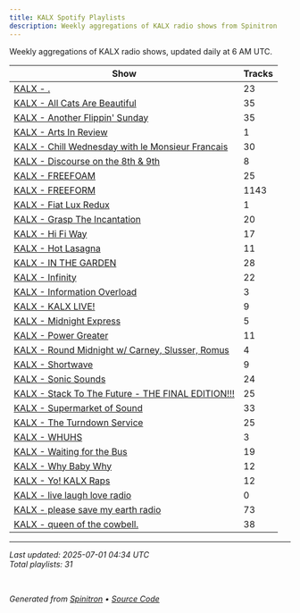```yaml
---
title: KALX Spotify Playlists
description: Weekly aggregations of KALX radio shows from Spinitron
---
```


Weekly aggregations of KALX radio shows, updated daily at 6 AM UTC.

| Show | Tracks |
|------|--------|
| [KALX - .](https://open.spotify.com/playlist/79IXKYtNaTDuTfWNq4JGRv) | 23 |
| [KALX - All Cats Are Beautiful](https://open.spotify.com/playlist/5JudR7lO9Ylj413TMlDt5e) | 35 |
| [KALX - Another Flippin' Sunday](https://open.spotify.com/playlist/3L5eL1oeftdfIisQH4PLHS) | 35 |
| [KALX - Arts In Review](https://open.spotify.com/playlist/0JY7z9EAodVQHsp7LfCarI) | 1 |
| [KALX - Chill Wednesday with le Monsieur Francais](https://open.spotify.com/playlist/5QcUHag9ZUjfMQi8qh2iBx) | 30 |
| [KALX - Discourse on the 8th & 9th](https://open.spotify.com/playlist/2bHAdejkJey6wrPcEBf1Yg) | 8 |
| [KALX - FREEFOAM](https://open.spotify.com/playlist/5pFYRs0wUkTlmzL2l19ap3) | 25 |
| [KALX - FREEFORM](https://open.spotify.com/playlist/16T1YmORwIamzbaF7LY50C) | 1143 |
| [KALX - Fiat Lux Redux](https://open.spotify.com/playlist/48rFa6JCD3gUUtPWj3paUu) | 1 |
| [KALX - Grasp The Incantation](https://open.spotify.com/playlist/6mcF1edfVVu1mFh4jRTSEZ) | 20 |
| [KALX - Hi Fi Way](https://open.spotify.com/playlist/1vzetwxtvazukbkJem2MyO) | 17 |
| [KALX - Hot Lasagna](https://open.spotify.com/playlist/6P3wXPM8bwEaSozC5Xu52K) | 11 |
| [KALX - IN THE GARDEN](https://open.spotify.com/playlist/4mSIcJncXI40CpDwbGD8Of) | 28 |
| [KALX - Infinity](https://open.spotify.com/playlist/1gQhtXQTKy2NoSl7AKIsqF) | 22 |
| [KALX - Information Overload](https://open.spotify.com/playlist/22HdpDQhxCyS1UPkKrGV6O) | 3 |
| [KALX - KALX LIVE!](https://open.spotify.com/playlist/4ZHZmhQgO7CKRqPbOPHphF) | 9 |
| [KALX - Midnight Express](https://open.spotify.com/playlist/2ZC5OhMRlTulvgQwQg1O4x) | 5 |
| [KALX - Power Greater](https://open.spotify.com/playlist/6BnE9xFTcK7RBWXPnXgXpD) | 11 |
| [KALX - Round Midnight w/ Carney, Slusser, Romus](https://open.spotify.com/playlist/2kNxmJvqzxjx8AyBq77y42) | 4 |
| [KALX - Shortwave](https://open.spotify.com/playlist/0T5LZZWu98u8tdF381lIih) | 9 |
| [KALX - Sonic Sounds](https://open.spotify.com/playlist/6L9A7xZGfs8zS0nPxBIQtL) | 24 |
| [KALX - Stack To The Future - THE FINAL EDITION!!!](https://open.spotify.com/playlist/3GOKTHIFZZRYaxjwFM3Zqf) | 25 |
| [KALX - Supermarket of Sound](https://open.spotify.com/playlist/5M9xw72amw3g2FYk2O1hlz) | 33 |
| [KALX - The Turndown Service](https://open.spotify.com/playlist/1X5TARGGk6HtnMH7PH0S5Q) | 25 |
| [KALX - WHUHS](https://open.spotify.com/playlist/77CMkkLZt9BLawaME7lOl9) | 3 |
| [KALX - Waiting for the Bus](https://open.spotify.com/playlist/6ZSLI5kFF4txb5jj2dQE8g) | 19 |
| [KALX - Why Baby Why](https://open.spotify.com/playlist/1TybmoMyd4oEkmdDQFiTi0) | 12 |
| [KALX - Yo! KALX Raps](https://open.spotify.com/playlist/0thQHacX0eWTbbLcuXBYvg) | 12 |
| [KALX - live laugh love radio](https://open.spotify.com/playlist/0nqVXr4XE1TwcH8Vn8hcbb) | 0 |
| [KALX - please save my earth radio](https://open.spotify.com/playlist/5Ba3bQgoyLCulzh9w4hwBW) | 73 |
| [KALX - queen of the cowbell.](https://open.spotify.com/playlist/4yADNW78a5gNOxLoBZxnzx) | 38 |

---

*Last updated: 2025-07-01 04:34 UTC*  
*Total playlists: 31*

<br>

*Generated from [Spinitron](https://spinitron.com/KALX) • [Source Code](https://github.com/dustmason/spinitron.rs)*
